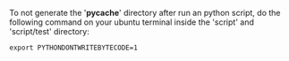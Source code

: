 To not generate the '__pycache__' directory after run an python script, do the following command on
your ubuntu terminal inside the 'script' and 'script/test' directory:

`export PYTHONDONTWRITEBYTECODE=1`
